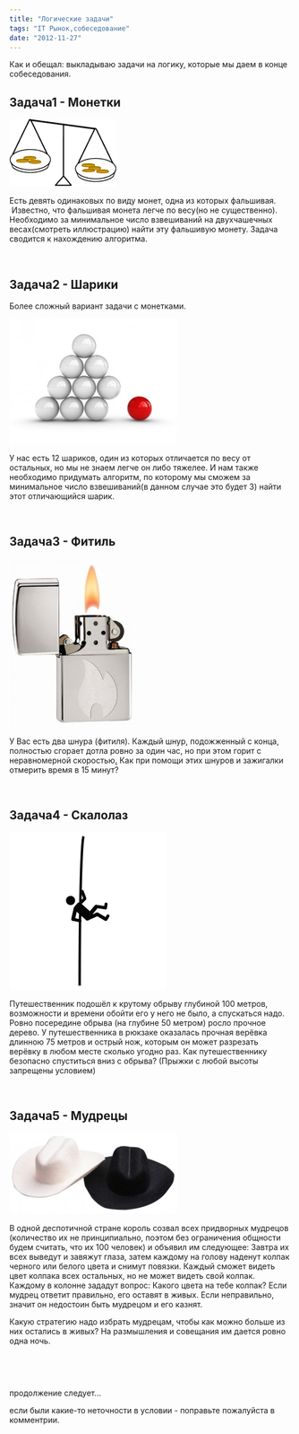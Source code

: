 ```yaml
---
title: "Логические задачи"
tags: "IT Рынок,собеседование"
date: "2012-11-27"
---
```


Как и обещал: выкладываю задачи на логику, которые мы даем в конце собеседования.

## Задача1 - Монетки

![](images/balance.gif "balance")

Есть девять одинаковых по виду монет, одна из которых фальшивая.  Известно, что фальшивая монета легче по весу(но не существенно). Необходимо за минимальное число взвешиваний на двухчашечных весах(смотреть иллюстрацию) найти эту фальшивую монету. Задача сводится к нахождению алгоритма.

 

## Задача2 - Шарики

Более сложный вариант задачи с монетками.

![](images/Balance-balls-300x223.jpg "Balance-balls")

У нас есть 12 шариков, один из которых отличается по весу от остальных, но мы не знаем легче он либо тяжелее. И нам также необходимо придумать алгоритм, по которому мы сможем за минимальное число взвешиваний(в данном случае это будет 3) найти этот отличающийся шарик.

 

## Задача3 - Фитиль

![](images/lighter1-225x300.jpg "lighter1")

У Вас есть два шнура (фитиля). Каждый шнур, подожженный с конца, полностью сгорает дотла ровно за один час, но при этом горит с неравномерной скоростью[.](https://potehechas.ru/zadachi/zadachi_7.shtml) Как при помощи этих шнуров и зажигалки отмерить время в 15 минут?

 

## Задача4 - Скалолаз

![](images/rock_climber.png "rock_climber")

Путешественник подошёл к крутому обрыву глубиной 100 метров, возможности и времени обойти его у него не было, а спускаться надо. Ровно посередине обрыва (на глубине 50 метром) росло прочное дерево. У путешественника в рюкзаке оказалась прочная верёвка длинною 75 метров и острый нож, которым он может разрезать верёвку в любом месте сколько угодно раз. Как путешественнику безопасно спуститься вниз с обрыва? (Прыжки с любой высоты запрещены условием)

 

## Задача5 - Мудрецы

![](images/BlackHat_WhiteHat-300x145.jpg "BlackHat_WhiteHat")

В одной деспотичной стране король созвал всех придворных мудрецов (количество их не принципиально, поэтом без ограничения общности будем считать, что их 100 человек) и объявил им следующее: Завтра их всех выведут и завяжут глаза, затем каждому на голову наденут колпак черного или белого цвета и снимут повязки. Каждый сможет видеть цвет колпака всех остальных, но не может видеть свой колпак. Каждому в колонне зададут вопрос: Какого цвета на тебе колпак? Если мудрец ответит правильно, его оставят в живых. Если неправильно, значит он недостоин быть мудрецом и его казнят.

Какую стратегию надо избрать мудрецам, чтобы как можно больше из них остались в живых? На размышления и совещания им дается ровно одна ночь.

 

 

продолжение следует...

если были какие-то неточности в условии - поправьте пожалуйста в комментрии.
